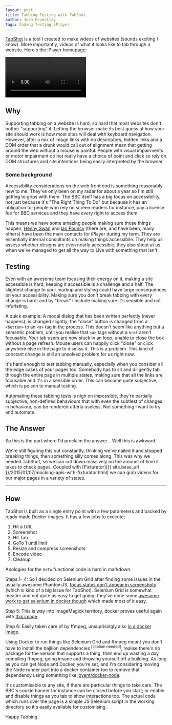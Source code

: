 ```yaml
---
layout: post
title: Tabbing Testing with TabShot
author: Josh Priestley
tags: Coding Testing iPlayer
---
```


[TabShot](https://github.com/joshrp/tabshot) is a tool I created to make videos of websites (sounds exciting I know). More importantly, videos of what it looks like to tab through a website. Here's the iPlayer homepage:

<video controls="" src="http://ldn.mrjrp.com/tabshot/homepage.mp4" style="width:50%;"></video>

## Why
Supporting tabbing on a website is hard; so hard that most websites don't bother "supporting" it. Letting the browser make its best guess at how your site should work is how most sites will deal with keyboard navigation. However, after a mix of image links with no descriptors, hidden links and a DOM order that a drunk would call out of alignment mean that getting around the web without a mouse is painful. People with visual impairments or motor impairment do not really have a choice of point and click so rely on DOM structures and site intentions being easily interpreted by the browser.

### Some background

Accessibility considerations on the web front end is something reasonably new to me. They've only been on my radar for about a year so I'm still getting to grips with them. The BBC itself has a big focus on accessibility, not just because it's "The Right Thing To Do" but because it has an obligation to; people who rely on screen readers for instance, pay a license fee for BBC services and they have every right to access them. 

This means we have some amazing people making sure those things happen, [Henny Swan](https://twitter.com/iheni) and [Ian Pouncy](https://twitter.com/IanPouncey) (there are, and have been, many others) have been the main contacts for iPlayer during my term. They are essentially internal consultants on making things accessibile. They help us assess whether designs are even nearly accessible, they also shout at us when we've managed to get all the way to Live with something that isn't. 

## Testing

Even with an awesome team focusing their energy on it, making a site accessible is hard, keeping it accessible is a challenge and a half. The slightest change to your markup and styling could have large consequences on your accessibility. Making sure you don't break tabbing with every change is hard; and by "break" I include making sure it's sensible and not infuriating.

A quick example: A modal dialog that has been written perfectly (never happens), is changed slightly; the "close" button is changed from a `<button>` to an `<a>` tag in the process. This doesn't seem like anything but a semantic problem, until you realise that `<a>` tags without a `href` aren't focusable. Your tab users are now stuck in an loop, unable to close the box without a page refresh. Mouse users can happily click "close" or click anywhere else in the page to dismiss it. This is a problem. This kind of constant change is still an unsolved problem for us right now.

It's hard enough to test tabbing manually, especially when you consider all the edge cases of your pages too. Somebody has to sit and diligently tab through the entire page in multiple states, making sure that all the links are focusable and it's in a sensible order. This can become quite subjective, which is poison to manual testing.

Automating these tabbing tests is nigh on impossible, they're partially subjective, non-defined behaviours that with even the subtlest of changes in behaviour, can be rendered utterly useless. Not something I want to try and automate. 

## The Answer

So this is the part where I'd proclaim the answer... Well this is awkward. 

We're still figuring this out constantly, thinking we've nailed it and stopped breaking things, then something silly comes along. This was why we needed TabShot, so we can cut down massively on the amount of time it takes to check pages. Coupled with [Fixturator]({{ site.base_url }}/2015/01/07/mocking-apis-with-fixturator.html) we can grab videos for our major pages in a variety of states. 

----------

## How

TabShot is built as a single entry point with a few parameters and backed by ready made Docker images. It has a few jobs to execute:

 1. Hit a URL
 2. Screenshot
 3. Hit Tab
 4. GoTo 1 until limit
 5. Resize and compress screenshots
 6. Encode video
 7. Cleanup

Apologies for the `GoTo` functional code is hard in markdown.

Steps 1- 4: So I decided on Selenium Grid after finding some issues in the usually awesome PhantomJS, [focus states don't appear in screenshots](https://github.com/ariya/phantomjs/issues/12796) (which is kind of a big issue for TabShot). Selenium Grid is somewhat meatier and not quite as easy to get going; they've done some [awesome work to get selenium in docker though](https://github.com/SeleniumHQ/docker-selenium) which made most of it easy. 

Step 5: This is way into ImageMagick territory, docker proves useful again with [this image](https://github.com/jujhars13/docker-imagemagick). 

Step 6: Easily taken care of by ffmpeg, unsuprisingly also [in a docker image](https://github.com/jrottenberg/ffmpeg).

Using Docker to run things like Selenium Grid and ffmpeg meant you don't have to install the bajllion dependencies <sup>[citation needed]</sup>, realise there's no package for the version that supports a thing, then end up wasting a day compiling ffmpeg, going insane and throwing yourself off a building. As long as you can get Node and Docker, you're set, and I'm considering moving the Node runner part into a docker container too to remove that dependency using something like [joyent/docker-node](https://github.com/joyent/docker-node).

It's customisable to any site, if there are particular things to take care. The BBC's cookie banner for instance can be closed before you start; or enable and disable things as you tab to show interactions too. The actual code which runs over the page is a simple JS Selenium script in the working directory so it's easily available for customising.

Happy Tabbing.

